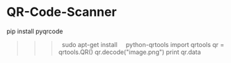 # QR-Code-Scanner
pip install pyqrcode
>>>  sudo apt-get install  
     python-qrtools
import qrtools
>>> qr = qrtools.QR()
>>> qr.decode("image.png") 
>>> print qr.data
